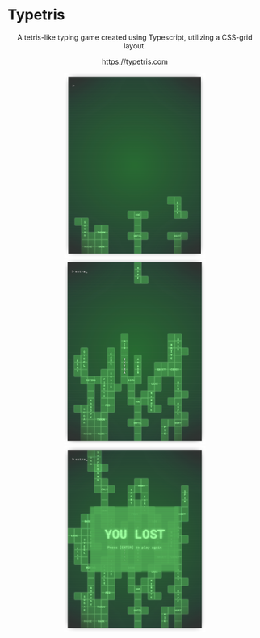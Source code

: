 # Typetris 

<p align="center">A tetris-like typing game created using Typescript, utilizing a CSS-grid layout.</p>
<p align="center"><a href="https://typetris.com">https://typetris.com</a></p>
<p align="center">
  <img src="TYS1.png" width="280" >
  <img src="TYS2.png" width="280" >
  <img src="TYS3.png" width="280" >
</p>
